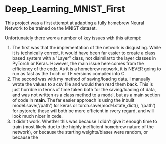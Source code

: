# Deep_Learning_MNIST_First

This project was a first attempt at adapting a fully homebrew Neural Network to be trained on the MNIST dataset.

Unfortunately there were a number of key issues with this attempt:
1. The first was that the implementation of the network is disgusting. While it is technically correct, it would have been far easier to create a class based system with a "Layer" class, not disimilar to the layer classes in PyTorch or Keras. However, the main issue here comes from the efficiency of the code. As it is a homebrew network, it is NEVER going to run as fast as the Torch or TF versions compiled into C.
2. The second was with my method of saving/loading data. I manually wrote the values to a csv file and would then read them back. This is just horrible in terms of time taken both for the saving/loading of data, and was not written as a class method to a model, but as a main section of code in __main__. The far easier approach is using the inbulit model.save('/path') for keras or torch.save(model.state_dict(), '/path') for pytorch; these will both be more efficient in every regard, and will look much nicer in code.
3. It didn't work. Whether this was because I didn't give it enough time to train (most likely due to the highly inefficient homebrew nature of the network), or because the starting weights/biases were random, or because the 
